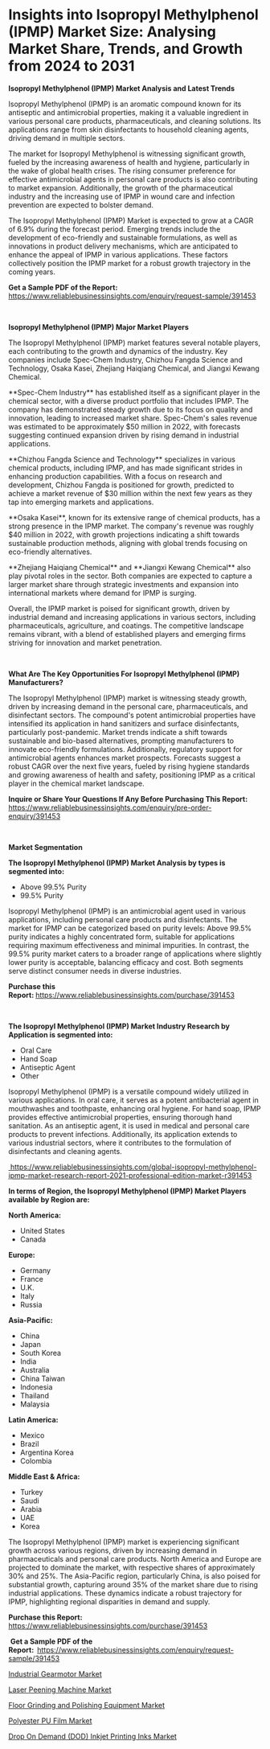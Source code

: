 <p><h1>Insights into Isopropyl Methylphenol (IPMP) Market Size: Analysing Market Share, Trends, and Growth from 2024 to 2031</h1></p><p><strong>Isopropyl Methylphenol (IPMP) Market Analysis and Latest Trends</strong></p>
<p><p>Isopropyl Methylphenol (IPMP) is an aromatic compound known for its antiseptic and antimicrobial properties, making it a valuable ingredient in various personal care products, pharmaceuticals, and cleaning solutions. Its applications range from skin disinfectants to household cleaning agents, driving demand in multiple sectors.</p><p>The market for Isopropyl Methylphenol is witnessing significant growth, fueled by the increasing awareness of health and hygiene, particularly in the wake of global health crises. The rising consumer preference for effective antimicrobial agents in personal care products is also contributing to market expansion. Additionally, the growth of the pharmaceutical industry and the increasing use of IPMP in wound care and infection prevention are expected to bolster demand.</p><p>The Isopropyl Methylphenol (IPMP) Market is expected to grow at a CAGR of 6.9% during the forecast period. Emerging trends include the development of eco-friendly and sustainable formulations, as well as innovations in product delivery mechanisms, which are anticipated to enhance the appeal of IPMP in various applications. These factors collectively position the IPMP market for a robust growth trajectory in the coming years.</p></p>
<p><strong>Get a Sample PDF of the Report:&nbsp;</strong> <a href="https://www.reliablebusinessinsights.com/enquiry/request-sample/391453?utm_campaign=57&utm_medium=2&utm_source=Github&utm_content=ia&utm_term=26102024&utm_id=isopropyl-methylphenol-ipmp">https://www.reliablebusinessinsights.com/enquiry/request-sample/391453</a></p>
<p>&nbsp;</p>
<p><strong>Isopropyl Methylphenol (IPMP) Major Market Players</strong></p>
<p><p>The Isopropyl Methylphenol (IPMP) market features several notable players, each contributing to the growth and dynamics of the industry. Key companies include Spec-Chem Industry, Chizhou Fangda Science and Technology, Osaka Kasei, Zhejiang Haiqiang Chemical, and Jiangxi Kewang Chemical.</p><p>**Spec-Chem Industry** has established itself as a significant player in the chemical sector, with a diverse product portfolio that includes IPMP. The company has demonstrated steady growth due to its focus on quality and innovation, leading to increased market share. Spec-Chem's sales revenue was estimated to be approximately $50 million in 2022, with forecasts suggesting continued expansion driven by rising demand in industrial applications.</p><p>**Chizhou Fangda Science and Technology** specializes in various chemical products, including IPMP, and has made significant strides in enhancing production capabilities. With a focus on research and development, Chizhou Fangda is positioned for growth, predicted to achieve a market revenue of $30 million within the next few years as they tap into emerging markets and applications.</p><p>**Osaka Kasei**, known for its extensive range of chemical products, has a strong presence in the IPMP market. The company's revenue was roughly $40 million in 2022, with growth projections indicating a shift towards sustainable production methods, aligning with global trends focusing on eco-friendly alternatives.</p><p>**Zhejiang Haiqiang Chemical** and **Jiangxi Kewang Chemical** also play pivotal roles in the sector. Both companies are expected to capture a larger market share through strategic investments and expansion into international markets where demand for IPMP is surging.</p><p>Overall, the IPMP market is poised for significant growth, driven by industrial demand and increasing applications in various sectors, including pharmaceuticals, agriculture, and coatings. The competitive landscape remains vibrant, with a blend of established players and emerging firms striving for innovation and market penetration.</p></p>
<p>&nbsp;</p>
<p><strong>What Are The Key Opportunities For Isopropyl Methylphenol (IPMP) Manufacturers?</strong></p>
<p><p>The Isopropyl Methylphenol (IPMP) market is witnessing steady growth, driven by increasing demand in the personal care, pharmaceuticals, and disinfectant sectors. The compound's potent antimicrobial properties have intensified its application in hand sanitizers and surface disinfectants, particularly post-pandemic. Market trends indicate a shift towards sustainable and bio-based alternatives, prompting manufacturers to innovate eco-friendly formulations. Additionally, regulatory support for antimicrobial agents enhances market prospects. Forecasts suggest a robust CAGR over the next five years, fueled by rising hygiene standards and growing awareness of health and safety, positioning IPMP as a critical player in the chemical market landscape.</p></p>
<p><strong>Inquire or Share Your Questions If Any Before Purchasing This Report:</strong> <a href="https://www.reliablebusinessinsights.com/enquiry/pre-order-enquiry/391453?utm_campaign=57&utm_medium=2&utm_source=Github&utm_content=ia&utm_term=26102024&utm_id=isopropyl-methylphenol-ipmp">https://www.reliablebusinessinsights.com/enquiry/pre-order-enquiry/391453</a></p>
<p>&nbsp;</p>
<p><strong>Market Segmentation</strong></p>
<p><strong>The Isopropyl Methylphenol (IPMP) Market Analysis by types is segmented into:</strong></p>
<p><ul><li>Above 99.5% Purity</li><li>99.5% Purity</li></ul></p>
<p><p>Isopropyl Methylphenol (IPMP) is an antimicrobial agent used in various applications, including personal care products and disinfectants. The market for IPMP can be categorized based on purity levels: Above 99.5% purity indicates a highly concentrated form, suitable for applications requiring maximum effectiveness and minimal impurities. In contrast, the 99.5% purity market caters to a broader range of applications where slightly lower purity is acceptable, balancing efficacy and cost. Both segments serve distinct consumer needs in diverse industries.</p></p>
<p><strong>Purchase this Report:&nbsp;</strong><a href="https://www.reliablebusinessinsights.com/purchase/391453?utm_campaign=57&utm_medium=2&utm_source=Github&utm_content=ia&utm_term=26102024&utm_id=isopropyl-methylphenol-ipmp">https://www.reliablebusinessinsights.com/purchase/391453</a></p>
<p>&nbsp;</p>
<p><strong>The Isopropyl Methylphenol (IPMP) Market Industry Research by Application is segmented into:</strong></p>
<p><ul><li>Oral Care</li><li>Hand Soap</li><li>Antiseptic Agent</li><li>Other</li></ul></p>
<p><p>Isopropyl Methylphenol (IPMP) is a versatile compound widely utilized in various applications. In oral care, it serves as a potent antibacterial agent in mouthwashes and toothpaste, enhancing oral hygiene. For hand soap, IPMP provides effective antimicrobial properties, ensuring thorough hand sanitation. As an antiseptic agent, it is used in medical and personal care products to prevent infections. Additionally, its application extends to various industrial sectors, where it contributes to the formulation of disinfectants and cleaning agents.</p></p>
<p><a href="https://www.reliablebusinessinsights.com/global-isopropyl-methylphenol-ipmp-market-research-report-2021-professional-edition-market-r391453?utm_campaign=57&utm_medium=2&utm_source=Github&utm_content=ia&utm_term=26102024&utm_id=isopropyl-methylphenol-ipmp">&nbsp;https://www.reliablebusinessinsights.com/global-isopropyl-methylphenol-ipmp-market-research-report-2021-professional-edition-market-r391453</a></p>
<p><strong>In terms of Region, the Isopropyl Methylphenol (IPMP) Market Players available by Region are:</strong></p>
<p>
    <p> <strong> North America: </strong>
        <ul>
            <li>United States</li>
            <li>Canada</li>
        </ul>
        </p> 
    <p> <strong> Europe: </strong>
        <ul>
            <li>Germany</li>
            <li>France</li>
            <li>U.K.</li>
            <li>Italy</li>
            <li>Russia</li>
        </ul>
        </p> 
    <p> <strong> Asia-Pacific: </strong>
        <ul>
            <li>China</li>
            <li>Japan</li>
            <li>South Korea</li>
            <li>India</li>
            <li>Australia</li>
            <li>China Taiwan</li>
            <li>Indonesia</li>
            <li>Thailand</li>
            <li>Malaysia</li>
        </ul>
        </p> 
    <p> <strong> Latin America: </strong>
        <ul>
            <li>Mexico</li>
            <li>Brazil</li>
            <li>Argentina Korea</li>
            <li>Colombia</li>
        </ul>
        </p> 
    <p> <strong> Middle East & Africa: </strong>
        <ul>
            <li>Turkey</li>
            <li>Saudi</li>
            <li>Arabia</li>
            <li>UAE</li>
            <li>Korea</li>
        </ul>
    </p>
    </p>
<p><p>The Isopropyl Methylphenol (IPMP) market is experiencing significant growth across various regions, driven by increasing demand in pharmaceuticals and personal care products. North America and Europe are projected to dominate the market, with respective shares of approximately 30% and 25%. The Asia-Pacific region, particularly China, is also poised for substantial growth, capturing around 35% of the market share due to rising industrial applications. These dynamics indicate a robust trajectory for IPMP, highlighting regional disparities in demand and supply.</p></p>
<p><strong>Purchase this Report: </strong><a href="https://www.reliablebusinessinsights.com/purchase/391453?utm_campaign=57&utm_medium=2&utm_source=Github&utm_content=ia&utm_term=26102024&utm_id=isopropyl-methylphenol-ipmp">https://www.reliablebusinessinsights.com/purchase/391453</a></p>
<p>&nbsp;<strong>Get a Sample PDF of the Report:&nbsp;&nbsp;</strong><a href="https://www.reliablebusinessinsights.com/enquiry/request-sample/391453?utm_campaign=57&utm_medium=2&utm_source=Github&utm_content=ia&utm_term=26102024&utm_id=isopropyl-methylphenol-ipmp">https://www.reliablebusinessinsights.com/enquiry/request-sample/391453</a></p>
<p><strong></strong></p>
<p><p><a href="https://www.linkedin.com/pulse/industrial-gearmotor-market-size-growth-industry-analysis-0dljf?utm_campaign=57&utm_medium=2&utm_source=Github&utm_content=ia&utm_term=26102024&utm_id=isopropyl-methylphenol-ipmp">Industrial Gearmotor Market</a></p><p><a href="https://issuu.com/reportprime-2/docs/laser-peening-machine-market-size-2_f5efb371c506a3?utm_campaign=57&utm_medium=2&utm_source=Github&utm_content=ia&utm_term=26102024&utm_id=isopropyl-methylphenol-ipmp">Laser Peening Machine Market</a></p><p><a href="https://issuu.com/reportprime-2/docs/floor-grinding-and-polishing-equipm_da6105ca0b96fc?utm_campaign=57&utm_medium=2&utm_source=Github&utm_content=ia&utm_term=26102024&utm_id=isopropyl-methylphenol-ipmp">Floor Grinding and Polishing Equipment Market</a></p><p><a href="https://www.linkedin.com/pulse/polyester-pu-film-sector-surge-89-growth-roadmap-2031-bzuxc?utm_campaign=57&utm_medium=2&utm_source=Github&utm_content=ia&utm_term=26102024&utm_id=isopropyl-methylphenol-ipmp">Polyester PU Film Market</a></p><p><a href="https://github.com/diedrer4btm/Market-Research-Report-List-1/blob/main/drop-on-demand-dod-inkjet-printing-inks-market.md?utm_campaign=57&utm_medium=2&utm_source=Github&utm_content=ia&utm_term=26102024&utm_id=isopropyl-methylphenol-ipmp">Drop On Demand (DOD) Inkjet Printing Inks Market</a></p></p>